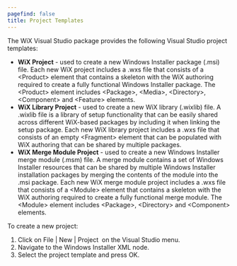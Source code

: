 ```yaml
---
pagefind: false
title: Project Templates
---
```


The WiX Visual Studio package provides the following Visual Studio project templates:

* **WiX Project** - used to create a new Windows Installer package (.msi) file. Each new WiX project includes a .wxs file that consists of a &lt;Product&gt; element that contains a skeleton with the WiX authoring required to create a fully functional Windows Installer package. The &lt;Product&gt; element includes &lt;Package&gt;, &lt;Media&gt;, &lt;Directory&gt;, &lt;Component&gt; and &lt;Feature&gt; elements.
* **WiX Library Project** - used to create a new WiX library (.wixlib) file. A .wixlib file is a library of setup functionality that can be easily shared across different WiX-based packages by including it when linking the setup package. Each new WiX library project includes a .wxs file that consists of an empty &lt;Fragment&gt; element that can be populated with WiX authoring that can be shared by multiple packages.
* **WiX Merge Module Project** - used to create a new Windows Installer merge module (.msm) file. A merge module contains a set of Windows Installer resources that can be shared by multiple Windows Installer installation packages by merging the contents of the module into the .msi package. Each new WiX merge module project includes a .wxs file that consists of a &lt;Module&gt; element that contains a skeleton with the WiX authoring required to create a fully functional merge module. The &lt;Module&gt; element includes &lt;Package&gt;, &lt;Directory&gt; and &lt;Component&gt; elements.

To create a new project:

1. Click on File | New | Project&nbsp; on the Visual Studio menu.
1. Navigate to the Windows Installer XML node.
1. Select the project template and press OK.
